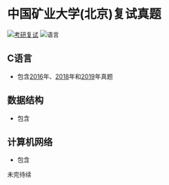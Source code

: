 # 中国矿业大学(北京)复试真题
[![考研复试](https://img.shields.io/badge/考研复试-中国矿业大学(北京)-brightgreen.svg?style=flat-square)](https://github.com/Jobcady/fushi)
![语言](https://img.shields.io/badge/language-C-brightgreen.svg?style=flat-square)
## C语言
- 包含[2016](/2016/C语言)年、[2018](/2018/C语言)年和[2019](/2019)年真题
## 数据结构
- 包含
## 计算机网络
- 包含  

未完待续